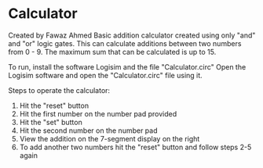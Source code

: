 # Calculator
Created by Fawaz Ahmed
Basic addition calculator created using only "and" and "or" logic gates. 
This can calculate additions between two numbers from 0 - 9. 
The maximum sum that can be calculated is up to 15.

To run, install the software Logisim and the file "Calculator.circ"
Open the Logisim software and open the "Calculator.circ" file using it.


Steps to operate the calculator:
1. Hit the "reset" button
2. Hit the first number on the number pad provided
3. Hit the "set" button
4. Hit the second number on the number pad
5. View the addition on the 7-segment display on the right
6. To add another two numbers hit the "reset" button and follow steps 2-5 again
